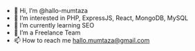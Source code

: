 - 👋 Hi, I’m @hallo-mumtaza
- 👀 I’m interested in PHP, ExpressJS, React, MongoDB, MySQL
- 🌱 I’m currently learning SEO
- 💞️ I’m a Freelance Team
- 📫 How to reach me hallo.mumtaza@gmail.com
